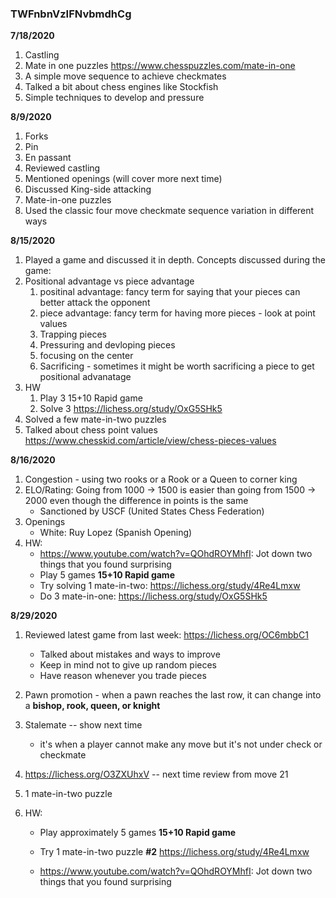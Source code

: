 ### TWFnbnVzIFNvbmdhCg

**7/18/2020**

1. Castling
2. Mate in one puzzles https://www.chesspuzzles.com/mate-in-one
3. A simple move sequence to achieve checkmates
4. Talked a bit about chess engines like Stockfish
5. Simple techniques to develop and pressure

**8/9/2020**

1. Forks
2. Pin
3. En passant
4. Reviewed castling
5. Mentioned openings (will cover more next time)
6. Discussed King-side attacking
7. Mate-in-one puzzles
8. Used the classic four move checkmate sequence variation in different ways

**8/15/2020**

1. Played a game and discussed it in depth. Concepts discussed during the game:
  2. Positional advantage vs piece advantage
       1. positinal advantage: fancy term for saying that your pieces can better attack the opponent 
       2. piece advantage: fancy term for having more pieces - look at point values
       3. Trapping pieces 
       4. Pressuring and devloping pieces
       5. focusing on the center
       6. Sacrificing - sometimes it might be worth sacrificing a piece to get positional advanatage 
3. HW
   1. Play 3 15+10 Rapid game
   2. Solve 3 https://lichess.org/study/OxG5SHk5
4. Solved a few mate-in-two puzzles 
5. Talked about chess point values https://www.chesskid.com/article/view/chess-pieces-values

**8/16/2020**

1. Congestion - using two rooks or a Rook or a Queen to corner king
2. ELO/Rating: Going from 1000 -> 1500 is easier than going from 1500 -> 2000 even though the difference in points is the same
   - Sanctioned by USCF (United States Chess Federation) 
3. Openings
   - White: Ruy Lopez (Spanish Opening)
4. HW: 
   - https://www.youtube.com/watch?v=QOhdROYMhfI: Jot down two things that you found surprising 
   - Play 5 games **15+10 Rapid game**
   - Try solving 1 mate-in-two: https://lichess.org/study/4Re4Lmxw
   - Do 3 mate-in-one: https://lichess.org/study/OxG5SHk5

**8/29/2020**

1. Reviewed latest game from last week: https://lichess.org/OC6mbbC1

   - Talked about mistakes and ways to improve 
   - Keep in mind not to give up random pieces
   - Have reason whenever you trade pieces 

2. Pawn promotion - when a pawn reaches the last row, it can change into a **bishop, rook, queen, or knight**

3. Stalemate -- show next time 

   - it's when a player cannot make any move but it's not under check or checkmate

4. https://lichess.org/O3ZXUhxV -- next time review from move 21 

5. 1 mate-in-two puzzle

6. HW:

   - Play approximately 5 games **15+10 Rapid game**

   - Try 1 mate-in-two puzzle **#2** https://lichess.org/study/4Re4Lmxw

   - https://www.youtube.com/watch?v=QOhdROYMhfI: Jot down two things that you found surprising

     


